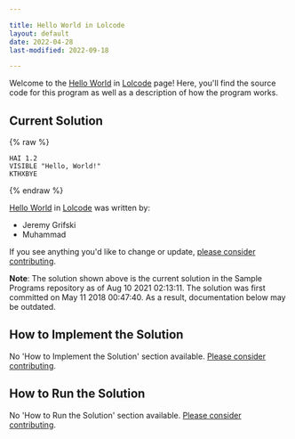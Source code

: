 ```yaml
---

title: Hello World in Lolcode
layout: default
date: 2022-04-28
last-modified: 2022-09-18

---
```


Welcome to the [Hello World](https://sampleprograms.io/projects/hello-world) in [Lolcode](https://sampleprograms.io/languages/lolcode) page! Here, you'll find the source code for this program as well as a description of how the program works.

## Current Solution

{% raw %}

```lolcode
HAI 1.2
VISIBLE "Hello, World!"
KTHXBYE
```

{% endraw %}

[Hello World](https://sampleprograms.io/projects/hello-world) in [Lolcode](https://sampleprograms.io/languages/lolcode) was written by:

- Jeremy Grifski
- Muhammad

If you see anything you'd like to change or update, [please consider contributing](https://github.com/TheRenegadeCoder/sample-programs).

**Note**: The solution shown above is the current solution in the Sample Programs repository as of Aug 10 2021 02:13:11. The solution was first committed on May 11 2018 00:47:40. As a result, documentation below may be outdated.

## How to Implement the Solution

No 'How to Implement the Solution' section available. [Please consider contributing](https://github.com/TheRenegadeCoder/sample-programs-website).

## How to Run the Solution

No 'How to Run the Solution' section available. [Please consider contributing](https://github.com/TheRenegadeCoder/sample-programs-website).